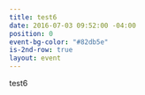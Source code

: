```yaml
---
title: test6
date: 2016-07-03 09:52:00 -04:00
position: 0
event-bg-color: "#82db5e"
is-2nd-row: true
layout: event
---
```


test6
